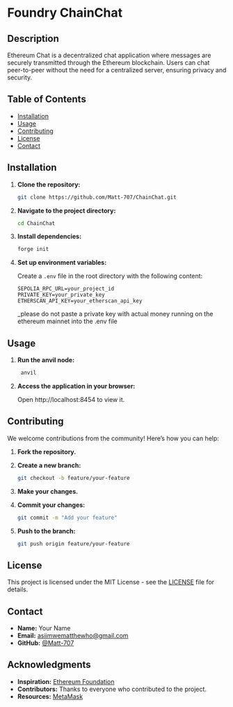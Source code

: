 # Foundry ChainChat

## Description

Ethereum Chat is a decentralized chat application where messages are securely transmitted through the Ethereum blockchain. Users can chat peer-to-peer without the need for a centralized server, ensuring privacy and security.

## Table of Contents

- [Installation](#installation)
- [Usage](#usage)
- [Contributing](#contributing)
- [License](#license)
- [Contact](#contact)

## Installation

1. **Clone the repository:**

   ```bash
   git clone https://github.com/Matt-707/ChainChat.git
   ```

2. **Navigate to the project directory:**

   ```bash
   cd ChainChat
   ```

3. **Install dependencies:**

   ```bash
   forge init
   ```

4. **Set up environment variables:**

   Create a `.env` file in the root directory with the following content:

   ```
   SEPOLIA_RPC_URL=your_project_id
   PRIVATE_KEY=your_private_key
   ETHERSCAN_API_KEY=your_etherscan_api_key
   ```

   \_please do not paste a private key with actual money running on the ethereum mainnet into the .env file

## Usage

1. **Run the anvil node:**

   ```bash
    anvil
   ```

2. **Access the application in your browser:**

   Open http://localhost:8454 to view it.

## Contributing

We welcome contributions from the community! Here’s how you can help:

1. **Fork the repository.**

2. **Create a new branch:**

   ```bash
   git checkout -b feature/your-feature
   ```

3. **Make your changes.**

4. **Commit your changes:**

   ```bash
   git commit -m "Add your feature"
   ```

5. **Push to the branch:**

   ```bash
   git push origin feature/your-feature
   ```

## License

This project is licensed under the MIT License - see the [LICENSE](LICENSE) file for details.

## Contact

- **Name:** Your Name
- **Email:** asiimwematthewho@gmail.com
- **GitHub:** [@Matt-707](https://github.com/yourusername)

## Acknowledgments

- **Inspiration:** [Ethereum Foundation](https://ethereum.org)
- **Contributors:** Thanks to everyone who contributed to the project.
- **Resources:** [MetaMask](https://metamask.io)
